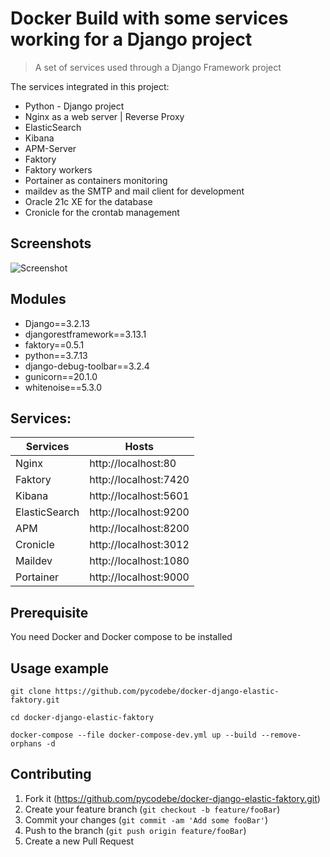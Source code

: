 # Docker Build with some services working for a Django project
> A set of services used through a Django Framework project

The services integrated in this project:
* Python - Django project
* Nginx as a web server | Reverse Proxy
* ElasticSearch
* Kibana
* APM-Server
* Faktory
* Faktory workers
* Portainer as containers monitoring
* maildev as the SMTP and mail client for development
* Oracle 21c XE for the database 
* Cronicle for the crontab management

## Screenshots
![Screenshot](https://user-images.githubusercontent.com/17100228/167437443-9aba3427-e87f-4e35-857d-db07f1062584.png)


## Modules
* Django==3.2.13
* djangorestframework==3.13.1
* faktory==0.5.1
* python==3.7.13
* django-debug-toolbar==3.2.4
* gunicorn==20.1.0
* whitenoise==5.3.0

## Services:

|Services| Hosts |
|--|--|
| Nginx | http://localhost:80 |
| Faktory | http://localhost:7420
| Kibana | http://localhost:5601
| ElasticSearch | http://localhost:9200
| APM | http://localhost:8200
| Cronicle | http://localhost:3012
| Maildev | http://localhost:1080
| Portainer | http://localhost:9000


## Prerequisite
You need Docker and Docker compose to be installed


## Usage example

```
git clone https://github.com/pycodebe/docker-django-elastic-faktory.git

cd docker-django-elastic-faktory

docker-compose --file docker-compose-dev.yml up --build --remove-orphans -d
```


## Contributing

1. Fork it (<https://github.com/pycodebe/docker-django-elastic-faktory.git>)
2. Create your feature branch (`git checkout -b feature/fooBar`)
3. Commit your changes (`git commit -am 'Add some fooBar'`)
4. Push to the branch (`git push origin feature/fooBar`)
5. Create a new Pull Request